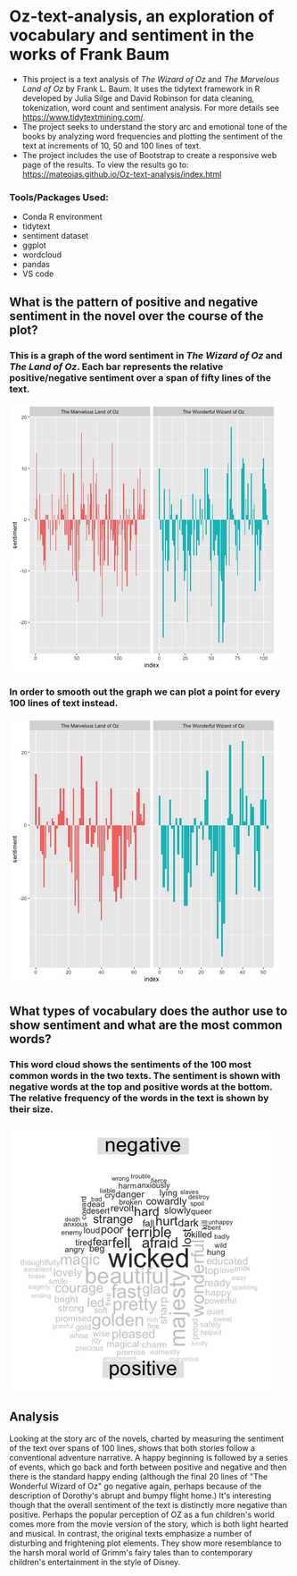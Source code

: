 # Oz-text-analysis, an exploration of vocabulary and sentiment in the works of Frank Baum

* This project is a text analysis of *The Wizard of Oz* and *The Marvelous Land of Oz* by Frank L. Baum. It uses the tidytext framework in R developed by Julia Silge and David Robinson for data cleaning, tokenization, word count and sentiment analysis. For more details see https://www.tidytextmining.com/.
* The project seeks to understand the story arc and emotional tone of the books by analyzing word frequencies and plotting the sentiment of the text at  increments of 10, 50 and 100 lines of text. 
* The project includes the use of Bootstrap to create a responsive web page of the results. To view the results go to: https://mateoias.github.io/Oz-text-analysis/index.html

### Tools/Packages Used:
* Conda R environment
* tidytext
* sentiment dataset
* ggplot
* wordcloud
* pandas
* VS code

## What is the pattern of positive and negative sentiment in the novel over the course of the plot? 
### This is a graph of the word sentiment in *The Wizard of Oz* and *The Land of Oz*. Each bar represents the relative positive/negative sentiment over a span of fifty lines of the text.

![Sentiment Plot 50 lines](https://github.com/mateoias/Oz-text-analysis/blob/master/OZ_plots/sentiment_50_plot.jpg)

### In order to smooth out the graph we can plot a point for every 100 lines of text instead.
![Sentiment Plot 100 lines](https://github.com/mateoias/Oz-text-analysis/blob/master/OZ_HTML/OZ_plots/sentiment_100_plot.jpg)

## What types of vocabulary does the author use to show sentiment and what are the most common words?
### This word cloud shows the sentiments of the 100 most common words in the two texts. The sentiment is shown with negative words at the top and positive words at the bottom. The relative frequency of the words in the text is shown by their size.
![Sentiment word cloud](https://github.com/mateoias/Oz-text-analysis/blob/master/OZ_plots/revised_sentiment_word_cloud.jpg)

## Analysis
Looking at the story arc of the novels, charted by measuring the sentiment of the text over spans of 100 lines, shows that both stories follow a conventional adventure narrative. A happy beginning is followed by a series of events, which go back and forth between positive and negative and then there is the standard happy ending (although the final 20 lines of "The Wonderful Wizard of Oz" go negative again, perhaps because of the description of Dorothy's abrupt and bumpy flight home.) 
It's interesting though that the overall sentiment of the text is distinctly more negative than positive. Perhaps the popular perception of OZ as a fun children's world comes more from the movie version of the story, which is both light hearted and musical. In contrast, the original texts emphasize a number of disturbing and frightening plot elements. They show more resemblance to the harsh moral world of Grimm's fairy tales than to contemporary children's entertainment in the style of Disney.
